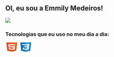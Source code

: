 ## OI, eu sou a Emmily Medeiros!

<div>
    <a href="https://github.com/emmilyclmedeiros">
    <img height="180em" src="https://github-readme-stats.vercel.app/api?username=emmilyclmedeiros&show_icons=true&theme=dracula&include_all_commits=true&count_private=true"/>
    </a>
  </div>
  <div>
    <h3>Tecnologias que eu uso no meu dia a dia:</h3>
    <img align="center" alt="HTML" height="30" width="40" src="https://raw.githubusercontent.com/devicons/devicon/master/icons/html5/html5-original.svg">
    <img align="center" alt="CSS" height="30" width="40" src="https://raw.githubusercontent.com/devicons/devicon/master/icons/css3/css3-original.svg">
  </div>

